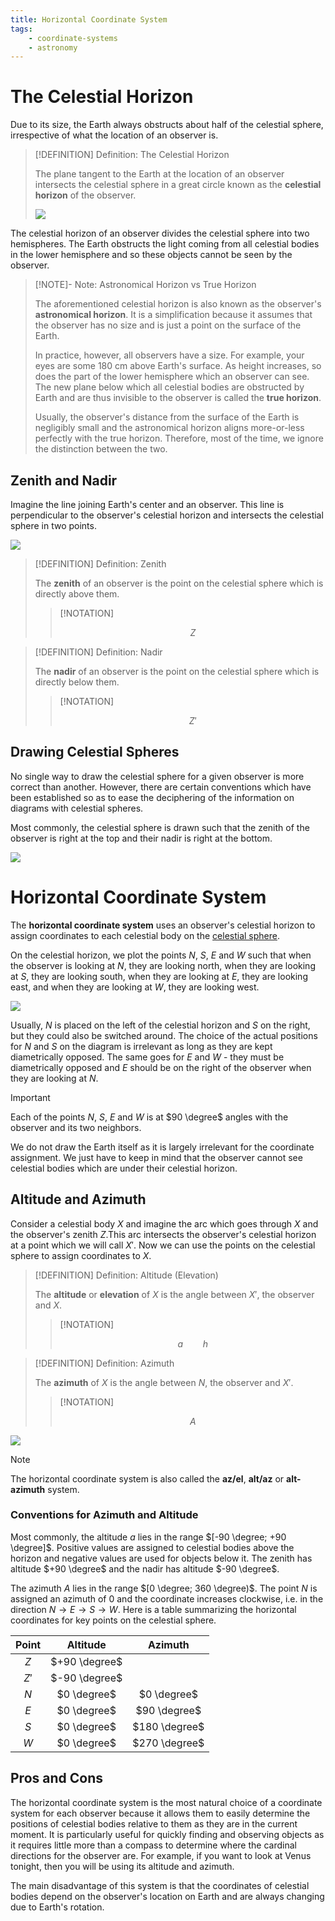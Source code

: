 ```yaml
---
title: Horizontal Coordinate System
tags:
    - coordinate-systems
    - astronomy
---
```


# The Celestial Horizon

Due to its size, the Earth always obstructs about half of the celestial sphere, irrespective of what the location of an observer is. 

>[!DEFINITION] Definition: The Celestial Horizon
>
>The plane tangent to the Earth at the location of an observer intersects the celestial sphere in a great circle known as the **celestial horizon** of the observer.
>
>![](res/The%20Celestial%20Horizon.svg)
>

The celestial horizon of an observer divides the celestial sphere into two hemispheres. The Earth obstructs the light coming from all celestial bodies in the lower hemisphere and so these objects cannot be seen by the observer.

>[!NOTE]- Note: Astronomical Horizon vs True Horizon
>
>The aforementioned celestial horizon is also known as the observer's **astronomical horizon**. It is a simplification because it assumes that the observer has no size and is just a point on the surface of the Earth.
>
>In practice, however, all observers have a size. For example, your eyes are some 180 cm above Earth's surface. As height increases, so does the part of the lower hemisphere which an observer can see. The new plane below which all celestial bodies are obstructed by Earth and are thus invisible to the observer is called the **true horizon**.
>
>Usually, the observer's distance from the surface of the Earth is negligibly small and the astronomical horizon aligns more-or-less perfectly with the true horizon. Therefore, most of the time, we ignore the distinction between the two.
>

## Zenith and Nadir

Imagine the line joining Earth's center and an observer. This line is perpendicular to the observer's celestial horizon and intersects the celestial sphere in two points.

![](res/Zenith%20and%20Nadir.svg)

>[!DEFINITION] Definition: Zenith
>
>The **zenith** of an observer is the point on the celestial sphere which is directly above them.
>
>>[!NOTATION]
>>
>>$$
>>Z
>>$$
>>

>[!DEFINITION] Definition: Nadir
>
>The **nadir** of an observer is the point on the celestial sphere which is directly below them.
>
>>[!NOTATION]
>>
>>$$
>>Z'
>>$$
>>
>

## Drawing Celestial Spheres

No single way to draw the celestial sphere for a given observer is more correct than another. However, there are certain conventions which have been established so as to ease the deciphering of the information on diagrams with celestial spheres.

Most commonly, the celestial sphere is drawn such that the zenith of the observer is right at the top and their nadir is right at the bottom.

![](res/Celestial%20Sphere%20Drawing%20Convention.svg)

# Horizontal Coordinate System

The **horizontal coordinate system** uses an observer's celestial horizon to assign coordinates to each celestial body on the [celestial sphere](The%20Celestial%20Sphere.md). 

On the celestial horizon, we plot the points $N$, $S$, $E$ and $W$ such that when the observer is looking at $N$, they are looking north, when they are looking at $S$, they are looking south, when they are looking at $E$, they are looking east, and when they are looking at $W$, they are looking west.

![](res/NSEW%20Celestial%20Horizon.svg)

Usually, $N$ is placed on the left of the celestial horizon and $S$ on the right, but they could also be switched around. The choice of the actual positions for $N$ and $S$ on the diagram is irrelevant as long as they are kept diametrically opposed. The same goes for $E$ and $W$ - they must be diametrically opposed and $E$ should be on the right of the observer when they are looking at $N$. 

>[!IMPORTANT]
>
>Each of the points $N$, $S$, $E$ and $W$ is at $90 \degree$ angles with the observer and its two neighbors.
>

We do not draw the Earth itself as it is largely irrelevant for the coordinate assignment. We just have to keep in mind that the observer cannot see celestial bodies which are under their celestial horizon.

## Altitude and Azimuth

Consider a celestial body $X$ and imagine the arc which goes through $X$ and the observer's zenith $Z$.This arc intersects the observer's celestial horizon at a point which we will call $X'$. Now we can use the points on the celestial sphere to assign coordinates to $X$.

>[!DEFINITION] Definition: Altitude (Elevation)
>
>The **altitude** or **elevation** of $X$ is the angle between $X'$, the observer and $X$.
>
>>[!NOTATION]
>>
>>$$
>>a \qquad h
>>$$
>>
>

>[!DEFINITION] Definition: Azimuth
>
>The **azimuth** of $X$ is the angle between $N$, the observer and $X'$.
>
>>[!NOTATION]
>>
>>$$
>>A
>>$$
>>
>

![](res/Horizontal%20Coordinate%20System.svg)

>[!NOTE]
>
>The horizontal coordinate system is also called the **az/el**, **alt/az** or **alt-azimuth** system.
>

### Conventions for Azimuth and Altitude

Most commonly, the altitude $a$ lies in the range $[-90 \degree; +90 \degree]$. Positive values are assigned to celestial bodies above the horizon and negative values are used for objects below it. The zenith has altitude $+90 \degree$ and the nadir has altitude $-90 \degree$.

The azimuth $A$ lies in the range $[0 \degree; 360 \degree)$. The point $N$ is assigned an azimuth of $0$ and the coordinate increases clockwise, i.e. in the direction $N \to E \to S \to W$. Here is a table summarizing the horizontal coordinates for key points on the celestial sphere.

|Point|Altitude|Azimuth|
|:--:|:--:|:--:|
|$Z$|$+90 \degree$||
|$Z'$|$-90 \degree$||
|$N$|$0 \degree$|$0 \degree$|
|$E$|$0 \degree$|$90 \degree$|
|$S$|$0 \degree$|$180 \degree$|
|$W$|$0 \degree$|$270 \degree$|

## Pros and Cons

The horizontal coordinate system is the most natural choice of a coordinate system for each observer because it allows them to easily determine the positions of celestial bodies relative to them as they are in the current moment. It is particularly useful for quickly finding and observing objects as it requires little more than a compass to determine where the cardinal directions for the observer are. For example, if you want to look at Venus tonight, then you will be using its altitude and azimuth.

The main disadvantage of this system is that the coordinates of celestial bodies depend on the observer's location on Earth and are always changing due to Earth's rotation.
